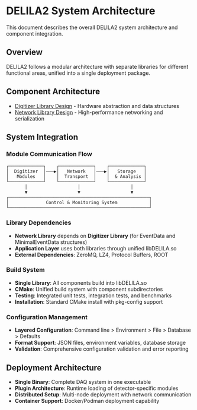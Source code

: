 # DELILA2 System Architecture

This document describes the overall DELILA2 system architecture and component integration.

## Overview
DELILA2 follows a modular architecture with separate libraries for different functional areas, unified into a single deployment package.

## Component Architecture
- [Digitizer Library Design](lib/digitizer/docs/README.md) - Hardware abstraction and data structures
- [Network Library Design](lib/net/docs/README.md) - High-performance networking and serialization

## System Integration

### Module Communication Flow
```
┌─────────────┐    ┌─────────────┐    ┌─────────────┐
│  Digitizer  │───▶│   Network   │───▶│   Storage   │
│   Modules   │    │  Transport  │    │  & Analysis │
└─────────────┘    └─────────────┘    └─────────────┘
       │                   │                   │
       ▼                   ▼                   ▼
┌─────────────────────────────────────────────────────┐
│              Control & Monitoring System            │
└─────────────────────────────────────────────────────┘
```

### Library Dependencies
- **Network Library** depends on **Digitizer Library** (for EventData and MinimalEventData structures)
- **Application Layer** uses both libraries through unified libDELILA.so
- **External Dependencies**: ZeroMQ, LZ4, Protocol Buffers, ROOT

### Build System
- **Single Library**: All components build into libDELILA.so
- **CMake**: Unified build system with component subdirectories
- **Testing**: Integrated unit tests, integration tests, and benchmarks
- **Installation**: Standard CMake install with pkg-config support

### Configuration Management
- **Layered Configuration**: Command line > Environment > File > Database > Defaults
- **Format Support**: JSON files, environment variables, database storage
- **Validation**: Comprehensive configuration validation and error reporting

## Deployment Architecture
- **Single Binary**: Complete DAQ system in one executable
- **Plugin Architecture**: Runtime loading of detector-specific modules
- **Distributed Setup**: Multi-node deployment with network communication
- **Container Support**: Docker/Podman deployment capability